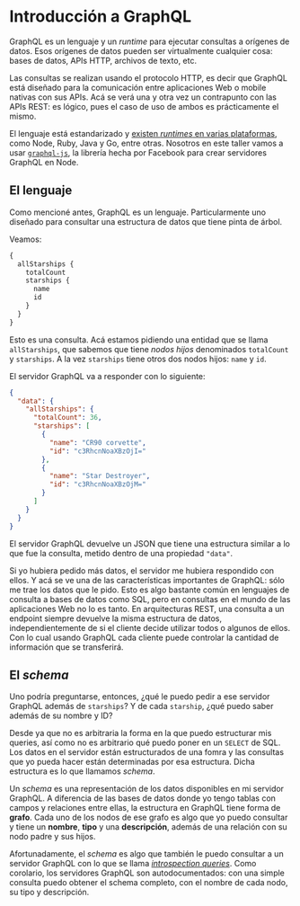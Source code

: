 # Introducción a GraphQL

GraphQL es un lenguaje y un _runtime_ para ejecutar consultas a orígenes de datos. Esos orígenes de datos pueden ser virtualmente cualquier cosa: bases de datos, APIs HTTP, archivos de texto, etc.

Las consultas se realizan usando el protocolo HTTP, es decir que GraphQL está diseñado para la comunicación entre aplicaciones Web o mobile nativas con sus APIs. Acá se verá una y otra vez un contrapunto con las APIs REST: es lógico, pues el caso de uso de ambos es prácticamente el mismo.

El lenguaje está estandarizado y [existen _runtimes_ en varias plataformas](http://graphql.org/code/), como Node, Ruby, Java y Go, entre otras. Nosotros en este taller vamos a usar [`graphql-js`](https://github.com/graphql/graphql-js), la librería hecha por Facebook para crear servidores GraphQL en Node.

## El lenguaje
Como mencioné antes, GraphQL es un lenguaje. Particularmente uno diseñado para consultar una estructura de datos que tiene pinta de árbol.

Veamos:

```graphql
{
  allStarships {
    totalCount
    starships {
      name
      id
    }
  }
}
```

Esto es una consulta. Acá estamos pidiendo una entidad que se llama `allStarships`, que sabemos que tiene _nodos hijos_ denominados `totalCount` y `starships`. A la vez `starships` tiene otros dos nodos hijos: `name` y `id`.

El servidor GraphQL va a responder con lo siguiente:

```json
{
  "data": {
    "allStarships": {
      "totalCount": 36,
      "starships": [
        {
          "name": "CR90 corvette",
          "id": "c3RhcnNoaXBzOjI="
        },
        {
          "name": "Star Destroyer",
          "id": "c3RhcnNoaXBzOjM="
        }
      ]
    }
  }
}
```

El servidor GraphQL devuelve un JSON que tiene una estructura similar a lo que fue la consulta, metido dentro de una propiedad `"data"`.

Si yo hubiera pedido más datos, el servidor me hubiera respondido con ellos. Y acá se ve una de las características importantes de GraphQL: sólo me trae los datos que le pido. Esto es algo bastante común en lenguajes de consulta a bases de datos como SQL, pero en consultas en el mundo de las aplicaciones Web no lo es tanto. En arquitecturas REST, una consulta a un endpoint siempre devuelve la misma estructura de datos, independientemente de si el cliente decide utilizar todos o algunos de ellos. Con lo cual usando GraphQL cada cliente puede controlar la cantidad de información que se transferirá.

## El _schema_

Uno podría preguntarse, entonces, ¿qué le puedo pedir a ese servidor GraphQL además de `starships`? Y de cada `starship`, ¿qué puedo saber además de su nombre y ID?

Desde ya que no es arbitraria la forma en la que puedo estructurar mis queries, así como no es arbitrario qué puedo poner en un `SELECT` de SQL. Los datos en el servidor están estructurados de una fomra y las consultas que yo pueda hacer están determinadas por esa estructura. Dicha estructura es lo que llamamos _schema_.

Un _schema_ es una representación de los datos disponibles en mi servidor GraphQL. A diferencia de las bases de datos donde yo tengo tablas con campos y relaciones entre ellas, la estructura en GraphQL tiene forma de **grafo**. Cada uno de los nodos de ese grafo es algo que yo puedo consultar y tiene un **nombre**, **tipo** y una **descripción**, además de una relación con su nodo padre y sus hijos.

Afortunadamente, el _schema_ es algo que también le puedo consultar a un servidor GraphQL con lo que se llama [_introspection queries_](http://graphql.org/learn/introspection/). Como corolario, los servidores GraphQL son autodocumentados: con una simple consulta puedo obtener el schema completo, con el nombre de cada nodo, su tipo y descripción.
